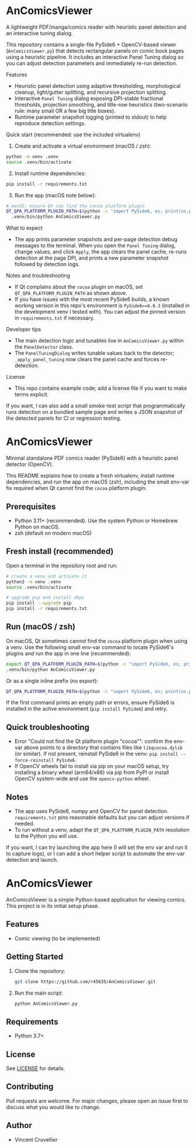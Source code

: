 # AnComicsViewer

A lightweight PDF/manga/comics reader with heuristic panel detection and an interactive tuning dialog.

This repository contains a single-file PySide6 + OpenCV-based viewer (`AnComicsViewer.py`) that
detects rectangular panels on comic book pages using a heuristic pipeline. It includes an interactive
Panel Tuning dialog so you can adjust detection parameters and immediately re-run detection.

Features
- Heuristic panel detection using adaptive thresholding, morphological cleanup, light/gutter splitting,
  and recursive projection splitting.
- Interactive `Panel Tuning` dialog exposing DPI-stable fractional thresholds, projection smoothing,
  and title-row heuristics (two-scenario rule: many small OR a few big title boxes).
- Runtime parameter snapshot logging (printed to stdout) to help reproduce detection settings.

Quick start (recommended: use the included virtualenv)

1) Create and activate a virtual environment (macOS / zsh):

```bash
python -m venv .venv
source .venv/bin/activate
```

2) Install runtime dependencies:

```bash
pip install -r requirements.txt
```

3) Run the app (macOS note below):

```bash
# macOS: ensure Qt can find the cocoa platform plugin
QT_QPA_PLATFORM_PLUGIN_PATH=$(python -c "import PySide6, os; print(os.path.join(os.path.dirname(PySide6.__file__), 'Qt', 'plugins', 'platforms'))") \
  .venv/bin/python AnComicsViewer.py
```

What to expect
- The app prints parameter snapshots and per-page detection debug messages to the terminal. When you
  open the `Panel Tuning` dialog, change values, and click `Apply`, the app clears the panel cache,
  re-runs detection at the page DPI, and prints a new parameter snapshot followed by detection logs.

Notes and troubleshooting
- If Qt complains about the `cocoa` plugin on macOS, set `QT_QPA_PLATFORM_PLUGIN_PATH` as shown above.
- If you have issues with the most recent PySide6 builds, a known working version in this repo's
  environment is `PySide6==6.8.3` (installed in the development venv I tested with). You can adjust the
  pinned version in `requirements.txt` if necessary.

Developer tips
- The main detection logic and tunables live in `AnComicsViewer.py` within the `PanelDetector` class.
- The `PanelTuningDialog` writes tunable values back to the detector; `_apply_panel_tuning` now clears
  the panel cache and forces re-detection.

License
- This repo contains example code; add a license file if you want to make terms explicit.

If you want, I can also add a small smoke-test script that programmatically runs detection on a bundled
sample page and writes a JSON snapshot of the detected panels for CI or regression testing.
# AnComicsViewer

Minimal standalone PDF comics reader (PySide6) with a heuristic panel detector (OpenCV).

This README explains how to create a fresh virtualenv, install runtime dependencies, and run the app on macOS (zsh), including the small env-var fix required when Qt cannot find the `cocoa` platform plugin.

## Prerequisites
- Python 3.11+ (recommended). Use the system Python or Homebrew Python on macOS.
- zsh (default on modern macOS)

## Fresh install (recommended)
Open a terminal in the repository root and run:

```bash
# create a venv and activate it
python3 -m venv .venv
source .venv/bin/activate

# upgrade pip and install deps
pip install --upgrade pip
pip install -r requirements.txt
```

## Run (macOS / zsh)

On macOS, Qt sometimes cannot find the `cocoa` platform plugin when using a venv. Use the following small env-var command to locate PySide6's plugins and run the app in one line (recommended):

```bash
export QT_QPA_PLATFORM_PLUGIN_PATH=$(python -c "import PySide6, os; print(os.path.join(os.path.dirname(PySide6.__file__), 'Qt', 'plugins', 'platforms'))")
.venv/bin/python AnComicsViewer.py
```

Or as a single inline prefix (no export):

```bash
QT_QPA_PLATFORM_PLUGIN_PATH=$(python -c "import PySide6, os; print(os.path.join(os.path.dirname(PySide6.__file__), 'Qt', 'plugins', 'platforms'))") .venv/bin/python AnComicsViewer.py
```

If the first command prints an empty path or errors, ensure PySide6 is installed in the active environment (`pip install PySide6`) and retry.

## Quick troubleshooting
- Error "Could not find the Qt platform plugin \"cocoa\"": confirm the env-var above points to a directory that contains files like `libqcocoa.dylib` (or similar). If not present, reinstall PySide6 in the venv: `pip install --force-reinstall PySide6`.
- If OpenCV wheels fail to install via pip on your macOS setup, try installing a binary wheel (arm64/x86) via pip from PyPI or install OpenCV system-wide and use the `opencv-python` wheel.

## Notes
- The app uses PySide6, numpy and OpenCV for panel detection. `requirements.txt` pins reasonable defaults but you can adjust versions if needed.
- To run without a venv, adapt the `QT_QPA_PLATFORM_PLUGIN_PATH` resolution to the Python you will use.

If you want, I can try launching the app here (I will set the env var and run it to capture logs), or I can add a short helper script to automate the env-var detection and launch.
# AnComicsViewer

AnComicsViewer is a simple Python-based application for viewing comics. This project is in its initial setup phase.

## Features
- Comic viewing (to be implemented)

## Getting Started
1. Clone the repository:
   ```bash
   git clone https://github.com/r45635/AnComicsViewer.git
   ```
2. Run the main script:
   ```bash
   python AnComicsViewer.py
   ```

## Requirements
- Python 3.7+

## License
See [LICENSE](LICENSE) for details.

## Contributing
Pull requests are welcome. For major changes, please open an issue first to discuss what you would like to change.

## Author
- Vincent Cruvellier
